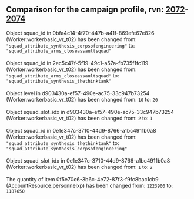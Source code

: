 ## Comparison for the campaign profile, rvn: [2072](https://github.com/PRO100KatYT/FortniteProfileRevisions/tree/main/profiles/campaign/2072%20campaign.json)-[2074](https://github.com/PRO100KatYT/FortniteProfileRevisions/tree/main/profiles/campaign/2074%20campaign.json)

Object squad_id in 0bfa4c14-4f70-447b-a41f-869efe67e826 (Worker:workerbasic_vr_t02) has been changed from: `"squad_attribute_synthesis_corpsofengineering"` to: `"squad_attribute_arms_closeassaultsquad"`
<br><br>
Object squad_id in 2ec5c47f-5f19-49c1-a57a-fb735f1fc119 (Worker:workerbasic_vr_t02) has been changed from: `"squad_attribute_arms_closeassaultsquad"` to: `"squad_attribute_synthesis_thethinktank"`
<br><br>
Object level in d903430a-ef57-490e-ac75-33c947b73254 (Worker:workerbasic_vr_t02) has been changed from: `10` to: `20`
<br><br>
Object squad_slot_idx in d903430a-ef57-490e-ac75-33c947b73254 (Worker:workerbasic_vr_t02) has been changed from: `2` to: `1`
<br><br>
Object squad_id in 0e1e347c-3710-44d9-8766-a1bc4911b0a8 (Worker:workerbasic_vr_t02) has been changed from: `"squad_attribute_synthesis_thethinktank"` to: `"squad_attribute_synthesis_corpsofengineering"`
<br><br>
Object squad_slot_idx in 0e1e347c-3710-44d9-8766-a1bc4911b0a8 (Worker:workerbasic_vr_t02) has been changed from: `1` to: `2`
<br><br>
The quantity of item 0f5e70c6-3b6c-4e72-87f3-f9fc8bac1cb9 (AccountResource:personnelxp) has been changed from: `1223900` to: `1187650`
<br><br>
